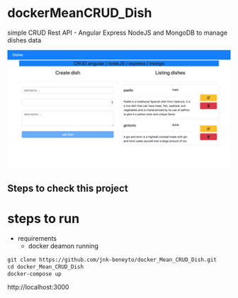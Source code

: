# dockerMeanCRUD_Dish

simple CRUD Rest API - Angular Express NodeJS and MongoDB to manage dishes data

![Contact Form](/crud.png)

## Steps to check this project

# steps to run

- requirements
  - docker deamon running

```
git clone https://github.com/jnk-beneyto/docker_Mean_CRUD_Dish.git
cd docker_Mean_CRUD_Dish
docker-compose up
```

http://localhost:3000
